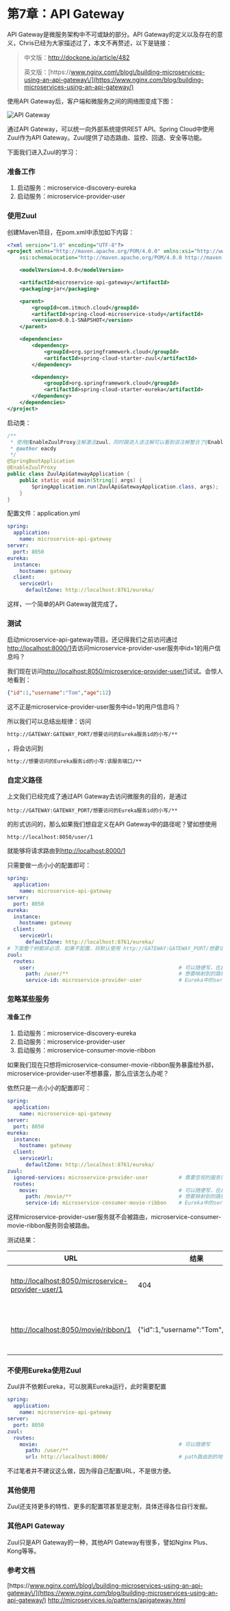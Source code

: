 # 第7章：API Gateway

API Gateway是微服务架构中不可或缺的部分。API Gateway的定义以及存在的意义，Chris已经为大家描述过了，本文不再赘述，以下是链接：

> 中文版：[http:\/\/dockone.io\/article\/482](http://dockone.io/article/482)
> 
> 英文版：[https:\/\/www.nginx.com\/blog\/building-microservices-using-an-api-gateway\/](https://www.nginx.com/blog/building-microservices-using-an-api-gateway/)

使用API Gateway后，客户端和微服务之间的网络图变成下图：

![API Gateway](images/gateway.png)

通过API Gateway，可以统一向外部系统提供REST API。Spring Cloud中使用Zuul作为API Gateway。Zuul提供了动态路由、监控、回退、安全等功能。

下面我们进入Zuul的学习：

### 准备工作

1. 启动服务：microservice-discovery-eureka
2. 启动服务：microservice-provider-user

### 使用Zuul

创建Maven项目，在pom.xml中添加如下内容：

```xml
<?xml version="1.0" encoding="UTF-8"?>
<project xmlns="http://maven.apache.org/POM/4.0.0" xmlns:xsi="http://www.w3.org/2001/XMLSchema-instance"
    xsi:schemaLocation="http://maven.apache.org/POM/4.0.0 http://maven.apache.org/xsd/maven-4.0.0.xsd">

    <modelVersion>4.0.0</modelVersion>

    <artifactId>microservice-api-gateway</artifactId>
    <packaging>jar</packaging>

    <parent>
        <groupId>com.itmuch.cloud</groupId>
        <artifactId>spring-cloud-microservice-study</artifactId>
        <version>0.0.1-SNAPSHOT</version>
    </parent>

    <dependencies>
        <dependency>
            <groupId>org.springframework.cloud</groupId>
            <artifactId>spring-cloud-starter-zuul</artifactId>
        </dependency>

        <dependency>
            <groupId>org.springframework.cloud</groupId>
            <artifactId>spring-cloud-starter-eureka</artifactId>
        </dependency>
    </dependencies>
</project>
```

启动类：

```java
/**
 * 使用@EnableZuulProxy注解激活zuul，同时跟进入该注解可以看到该注解整合了@EnableCircuitBreaker、@EnableDiscoveryClient，是个组合注解，目的是简化配置。
 * @author eacdy
 */
@SpringBootApplication
@EnableZuulProxy
public class ZuulApiGatewayApplication {
    public static void main(String[] args) {
        SpringApplication.run(ZuulApiGatewayApplication.class, args);
    }
}
```

配置文件：application.yml

```yaml
spring:
  application:
    name: microservice-api-gateway
server:
  port: 8050
eureka:
  instance:
    hostname: gateway
  client:
    serviceUrl:
      defaultZone: http://localhost:8761/eureka/
```

这样，一个简单的API Gateway就完成了。

### 测试

启动microservice-api-gateway项目。还记得我们之前访问通过[http:\/\/localhost:8000\/1](http://localhost:8000/1)去访问microservice-provider-user服务中id=1的用户信息吗？

我们现在访问[http:\/\/localhost:8050\/microservice-provider-user\/1](http://localhost:8050/microservice-provider-user/1)试试。会惊人地看到：

```json
{"id":1,"username":"Tom","age":12}
```

这不正是microservice-provider-user服务中id=1的用户信息吗？

所以我们可以总结出规律：访问

```html
http://GATEWAY:GATEWAY_PORT/想要访问的Eureka服务id的小写/**
```

，将会访问到

```html
http://想要访问的Eureka服务id的小写:该服务端口/**
```

### 自定义路径

上文我们已经完成了通过API Gateway去访问微服务的目的，是通过

```
http://GATEWAY:GATEWAY_PORT/想要访问的Eureka服务id的小写/**
```

的形式访问的，那么如果我们想自定义在API Gateway中的路径呢？譬如想使用

```
http://localhost:8050/user/1
```

就能够将请求路由到[http:\/\/localhost:8000\/1](http://localhost:8000/1呢？)

只需要做一点小小的配置即可：

```yaml
spring:
  application:
    name: microservice-api-gateway
server:
  port: 8050
eureka:
  instance:
    hostname: gateway
  client:
    serviceUrl:
      defaultZone: http://localhost:8761/eureka/
# 下面整个树都非必须，如果不配置，将默认使用 http://GATEWAY:GATEWAY_PORT/想要访问的Eureka服务id的小写/** 路由到：http://想要访问的Eureka服务id的小写:该服务端口/**
zuul:
  routes:
    user:                                               # 可以随便写，在zuul上面唯一即可；当这里的值 = service-id时，service-id可以不写。
      path: /user/**                                    # 想要映射到的路径
      service-id: microservice-provider-user            # Eureka中的serviceId
```

### 忽略某些服务

#### 准备工作

1. 启动服务：microservice-discovery-eureka
2. 启动服务：microservice-provider-user
3. 启动服务：microservice-consumer-movie-ribbon

如果我们现在只想将microservice-consumer-movie-ribbon服务暴露给外部，microservice-provider-user不想暴露，那么应该怎么办呢？

依然只是一点小小的配置即可：

```yaml
spring:
  application:
    name: microservice-api-gateway
server:
  port: 8050
eureka:
  instance:
    hostname: gateway
  client:
    serviceUrl:
      defaultZone: http://localhost:8761/eureka/
zuul:
  ignored-services: microservice-provider-user          # 需要忽视的服务(配置后将不会被路由)
  routes:
    movie:                                              # 可以随便写，在zuul上面唯一即可；当这里的值 = service-id时，service-id可以不写。
      path: /movie/**                                   # 想要映射到的路径
      service-id: microservice-consumer-movie-ribbon    # Eureka中的serviceId
```

这样microservice-provider-user服务就不会被路由，microservice-consumer-movie-ribbon服务则会被路由。

测试结果：

| URL | 结果 | 备注 |
| --- | --- | --- |
| [http:\/\/localhost:8050\/microservice-provider-user\/1](http://localhost:8050/microservice-provider-user/1) | 404 | 说明microservice-provider-user未被路由 |
| [http:\/\/localhost:8050\/movie\/ribbon\/1](http://localhost:8050/movie/ribbon/1) | {"id":1,"username":"Tom","age":12} | 说明microservice-consumer-movie-ribbon被路由了。 |

### 不使用Eureka使用Zuul

Zuul并不依赖Eureka，可以脱离Eureka运行，此时需要配置

```yaml
spring:
  application:
    name: microservice-api-gateway
server:
  port: 8050
zuul:
  routes:
    movie:                                              # 可以随便写
      path: /user/**
      url: http://localhost:8000/                       # path路由到的地址，也就是访问http://localhost:8050/user/**会路由到http://localhost:8010/**
```

不过笔者并不建议这么做，因为得自己配置URL，不是很方便。

### 其他使用

Zuul还支持更多的特性、更多的配置项甚至是定制，具体还得各位自行发掘。

### 其他API Gateway

Zuul只是API Gateway的一种，其他API Gateway有很多，譬如Nginx Plus、Kong等等。

### 参考文档

[https:\/\/www.nginx.com\/blog\/building-microservices-using-an-api-gateway\/](https://www.nginx.com/blog/building-microservices-using-an-api-gateway/)
[http:\/\/microservices.io\/patterns\/apigateway.html](http://microservices.io/patterns/apigateway.html)

